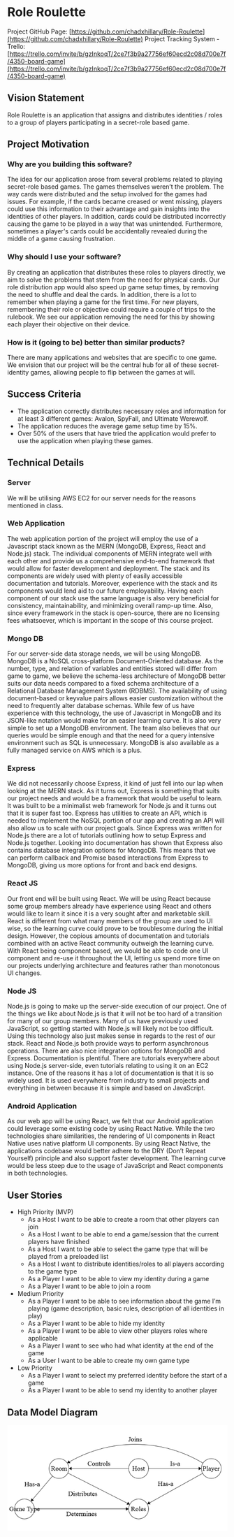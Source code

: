 # Role Roulette

Project GitHub Page: [https://github.com/chadxhillary/Role-Roulette](https://github.com/chadxhillary/Role-Roulette)
Project Tracking System - Trello: [https://trello.com/invite/b/gzInkoqT/2ce7f3b9a27756ef60ecd2c08d700e7f/4350-board-game](https://trello.com/invite/b/gzInkoqT/2ce7f3b9a27756ef60ecd2c08d700e7f/4350-board-game)

## Vision Statement
Role Roulette is an application that assigns and distributes identities / roles to a group of players
participating in a secret-role based game.

## Project Motivation
### Why are you building this software?
The idea for our application arose from several problems related to playing secret-role based
games. The games themselves weren’t the problem. The way cards were distributed and the
setup involved for the games had issues. For example, if the cards became creased or went
missing, players could use this information to their advantage and gain insights into the identities
of other players. In addition, cards could be distributed incorrectly causing the game to be played
in a way that was unintended. Furthermore, sometimes a player's cards could be accidentally
revealed during the middle of a game causing frustration.

### Why should I use your software?
By creating an application that distributes these roles to players directly, we aim to solve the
problems that stem from the need for physical cards. Our role distribution app would also speed
up game setup times, by removing the need to shuffle and deal the cards. In addition, there is a
lot to remember when playing a game for the first time. For new players, remembering their role
or objective could require a couple of trips to the rulebook. We see our application removing the
need for this by showing each player their objective on their device.

### How is it (going to be) better than similar products?
There are many applications and websites that are specific to one game. We envision that our
project will be the central hub for all of these secret-identity games, allowing people to flip
between the games at will.

## Success Criteria
* The application correctly distributes necessary roles and information for at least 3
different games: Avalon, SpyFall, and Ultimate Werewolf.
* The application reduces the average game setup time by 15%.
* Over 50% of the users that have tried the application would prefer to use the application
when playing these games.

## Technical Details
### Server
We will be utilising AWS EC2 for our server needs for the reasons mentioned in class.

### Web Application
The web application portion of the project will employ the use of a Javascript stack known as the
MERN (MongoDB, Express, React and Node.js) stack. The individual components of MERN
integrate well with each other and provide us a comprehensive end-to-end framework that would
allow for faster development and deployment. The stack and its components are widely used
with plenty of easily accessible documentation and tutorials. Moreover, experience with the stack
and its components would lend aid to our future employability. Having each component of our
stack use the same language is also very beneficial for consistency, maintainability, and
minimizing overall ramp-up time. Also, since every framework in the stack is open-source, there
are no licensing fees whatsoever, which is important in the scope of this course project.

### Mongo DB
For our server-side data storage needs, we will be using MongoDB. MongoDB is a NoSQL
cross-platform Document-Oriented database. As the number, type, and relation of variables and
entities stored will differ from game to game, we believe the schema-less architecture of
MongoDB better suits our data needs compared to a fixed schema architecture of a Relational
Database Management System (RDBMS). The availability of using document-based or keyvalue pairs allows easier customization without the need to frequently alter database schemas.
While few of us have experience with this technology, the use of Javascript in MongoDB and its
JSON-like notation would make for an easier learning curve. It is also very simple to set up a
MongoDB environment. The team also believes that our queries would be simple enough and
that the need for a query intensive environment such as SQL is unnecessary. MongoDB is also
available as a fully managed service on AWS which is a plus.

### Express
We did not necessarily choose Express, it kind of just fell into our lap when looking at the
MERN stack. As it turns out, Express is something that suits our project needs and would be a
framework that would be useful to learn. It was built to be a minimalist web framework for
Node.js and it turns out that it is super fast too. Express has utilities to create an API, which is
needed to implement the NoSQL portion of our app and creating an API will also allow us to
scale with our project goals.
Since Express was written for Node.js there are a lot of tutorials outlining how to setup Express
and Node.js together. Looking into documentation has shown that Express also contains database
integration options for MongoDB. This means that we can perform callback and Promise based
interactions from Express to MongoDB, giving us more options for front and back end designs.

### React JS
Our front end will be built using React. We will be using React because some group members
already have experience using React and others would like to learn it since it is a very sought
after and marketable skill. React is different from what many members of the group are used to
UI wise, so the learning curve could prove to be troublesome during the initial design. However,
the copious amounts of documentation and tutorials combined with an active React community
outweigh the learning curve.
With React being component based, we would be able to code one UI component and re-use it
throughout the UI, letting us spend more time on our projects underlying architecture and
features rather than monotonous UI changes.

### Node JS
Node.js is going to make up the server-side execution of our project. One of the things we like
about Node.js is that it will not be too hard of a transition for many of our group members. Many
of us have previously used JavaScript, so getting started with Node.js will likely not be too
difficult. Using this technology also just makes sense in regards to the rest of our stack. React
and Node.js both provide ways to perform asynchronous operations. There are also nice
integration options for MongoDB and Express.
Documentation is plentiful. There are tutorials everywhere about using Node.js server-side, even
tutorials relating to using it on an EC2 instance. One of the reasons it has a lot of documentation
is that it is so widely used. It is used everywhere from industry to small projects and everything
in between because it is simple and based on JavaScript.

### Android Application
As our web app will be using React, we felt that our Android application could leverage some
existing code by using React Native. While the two technologies share similarities, the rendering
of UI components in React Native uses native platform UI components. By using React Native,
the applications codebase would better adhere to the DRY (Don’t Repeat Yourself) principle and
also support faster development. The learning curve would be less steep due to the usage of
JavaScript and React components in both technologies.

## User Stories
* High Priority (MVP)
    * As a Host I want to be able to create a room that other players can join
    * As a Host I want to be able to end a game/session that the current players have finished
    * As a Host I want to be able to select the game type that will be played from a preloaded list
    * As a Host I want to distribute identities/roles to all players according to the game type
    * As a Player I want to be able to view my identity during a game
    * As a Player I want to be able to join a room
* Medium Priority
    * As a Player I want to be able to see information about the game I’m playing (game description, basic rules, description of all identities in play)
    * As a Player I want to be able to hide my identity
    * As a Player I want to be able to view other players roles where applicable
    * As a Player I want to see who had what identity at the end of the game
    * As a User I want to be able to create my own game type
* Low Priority
    * As a Player I want to select my preferred identity before the start of a game
    * As a Player I want to be able to send my identity to another player

## Data Model Diagram
![Data Model Diagram](data-model-diagram.png "Data Model Diagram")
